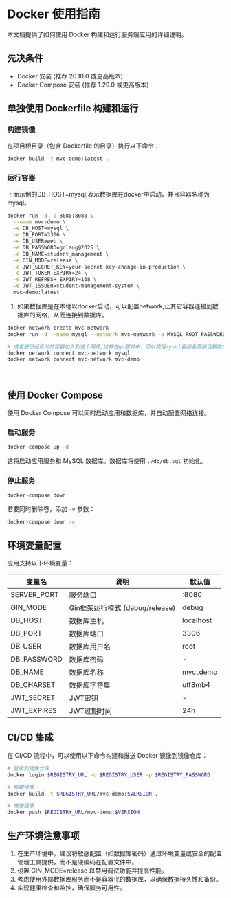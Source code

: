 # Docker 使用指南

本文档提供了如何使用 Docker 构建和运行服务端应用的详细说明。

## 先决条件

- Docker 安装 (推荐 20.10.0 或更高版本)
- Docker Compose 安装 (推荐 1.29.0 或更高版本)

## 单独使用 Dockerfile 构建和运行

### 构建镜像

在项目根目录（包含 Dockerfile 的目录）执行以下命令：

```bash
docker build -t mvc-demo:latest .
```

### 运行容器

下面示例的DB_HOST=mysql,表示数据库在docker中启动，并且容器名称为mysql。

```bash
docker run -d -p 8080:8080 \
  --name mvc-demo \
  -e DB_HOST=mysql \
  -e DB_PORT=3306 \
  -e DB_USER=web \
  -e DB_PASSWORD=golang@2025 \
  -e DB_NAME=student_management \
  -e GIN_MODE=release \
  -e JWT_SECRET_KEY=your-secret-key-change-in-production \
  -e JWT_TOKEN_EXPIRY=24 \
  -e JWT_REFRESH_EXPIRY=168 \
  -e JWT_ISSUER=student-management-system \
  mvc-demo:latest
```


1. 如果数据库是在本地以docker启动，可以配置network,让其它容器连接到数据库的网络，从而连接到数据库。

```bash
docker network create mvc-network
docker run -d --name mysql --network mvc-network -e MYSQL_ROOT_PASSWORD=123456 mysql:8.0

# 或者把已经启动的容器加入到这个网络,这样在go服务中，可以使用mysql容器名直接连接数据库
docker network connect mvc-network mysql
docker network connect mvc-network mvc-demo

 

```





## 使用 Docker Compose

使用 Docker Compose 可以同时启动应用和数据库，并自动配置网络连接。

### 启动服务

```bash
docker-compose up -d
```

这将启动应用服务和 MySQL 数据库。数据库将使用 `./db/db.sql` 初始化。

### 停止服务

```bash
docker-compose down
```

若要同时删除卷，添加 `-v` 参数：

```bash
docker-compose down -v
```

## 环境变量配置

应用支持以下环境变量：

| 变量名 | 说明 | 默认值 |
|-------|------|-------|
| SERVER_PORT | 服务端口 | :8080 |
| GIN_MODE | Gin框架运行模式 (debug/release) | debug |
| DB_HOST | 数据库主机 | localhost |
| DB_PORT | 数据库端口 | 3306 |
| DB_USER | 数据库用户名 | root |
| DB_PASSWORD | 数据库密码 | - |
| DB_NAME | 数据库名称 | mvc_demo |
| DB_CHARSET | 数据库字符集 | utf8mb4 |
| JWT_SECRET | JWT密钥 | - |
| JWT_EXPIRES | JWT过期时间 | 24h |

## CI/CD 集成

在 CI/CD 流程中，可以使用以下命令构建和推送 Docker 镜像到镜像仓库：

```bash
# 登录到镜像仓库
docker login $REGISTRY_URL -u $REGISTRY_USER -p $REGISTRY_PASSWORD

# 构建镜像
docker build -t $REGISTRY_URL/mvc-demo:$VERSION .

# 推送镜像
docker push $REGISTRY_URL/mvc-demo:$VERSION
```

## 生产环境注意事项

1. 在生产环境中，建议将敏感配置（如数据库密码）通过环境变量或安全的配置管理工具提供，而不是硬编码在配置文件中。
2. 设置 GIN_MODE=release 以禁用调试功能并提高性能。
3. 考虑使用外部数据库服务而不是容器化的数据库，以确保数据持久性和备份。
4. 实现健康检查和监控，确保服务可用性。 